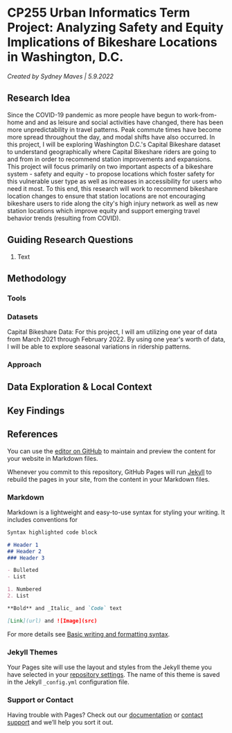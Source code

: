# CP255 Urban Informatics Term Project: Analyzing Safety and Equity Implications of Bikeshare Locations in Washington, D.C.

_Created by Sydney Maves | 5.9.2022_

## Research Idea
Since the COVID-19 pandemic as more people have begun to work-from-home and and as leisure and social activities have changed, there has been more unpredictability in travel patterns. Peak commute times have become more spread throughout the day, and modal shifts have also occurred.
In this project, I will be exploring Washington D.C.'s Capital Bikeshare dataset to understand geographically where Capital Bikeshare riders are going to and from in order to recommend station improvements and expansions. This project will focus primarily on two important aspects of a bikeshare system - safety and equity - to propose locations which foster safety for this vulnerable user type as well as increases in accessibility for users who need it most. To this end, this research will work to recommend bikeshare location changes to ensure that station locations are not encouraging bikeshare users to ride along the city's high injury network as well as new station locations which improve equity and support emerging travel behavior trends (resulting from COVID).

## Guiding Research Questions

1. Text


## Methodology

### Tools

### Datasets
Capital Bikeshare Data: For this project, I will am utilizing one year of data from March 2021 through February 2022. By using one year's worth of data, I will be able to explore seasonal variations in ridership patterns.

### Approach

## Data Exploration & Local Context

## Key Findings

## References






You can use the [editor on GitHub](https://github.com/sydneymaves/CP255_TermProject_DCBikeshare/edit/gh-pages/index.md) to maintain and preview the content for your website in Markdown files.


Whenever you commit to this repository, GitHub Pages will run [Jekyll](https://jekyllrb.com/) to rebuild the pages in your site, from the content in your Markdown files.

### Markdown

Markdown is a lightweight and easy-to-use syntax for styling your writing. It includes conventions for

```markdown
Syntax highlighted code block

# Header 1
## Header 2
### Header 3

- Bulleted
- List

1. Numbered
2. List

**Bold** and _Italic_ and `Code` text

[Link](url) and ![Image](src)
```

For more details see [Basic writing and formatting syntax](https://docs.github.com/en/github/writing-on-github/getting-started-with-writing-and-formatting-on-github/basic-writing-and-formatting-syntax).

### Jekyll Themes

Your Pages site will use the layout and styles from the Jekyll theme you have selected in your [repository settings](https://github.com/sydneymaves/CP255_TermProject_DCBikeshare/settings/pages). The name of this theme is saved in the Jekyll `_config.yml` configuration file.

### Support or Contact

Having trouble with Pages? Check out our [documentation](https://docs.github.com/categories/github-pages-basics/) or [contact support](https://support.github.com/contact) and we’ll help you sort it out.

